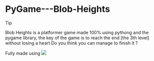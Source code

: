 # PyGame---Blob-Heights
> [!TIP]
> Blob Heights is a platformer game made 100% using pythong and the pygame library, the key of the game is to reach the end [the 3th level] without losing a heart
> Do you think you can manage to finish it ?
>
> Fully made using <img src="https://img.shields.io/badge/Python-14354C?style=for-the-badge&logo=python&logoColor=white" />
> 
